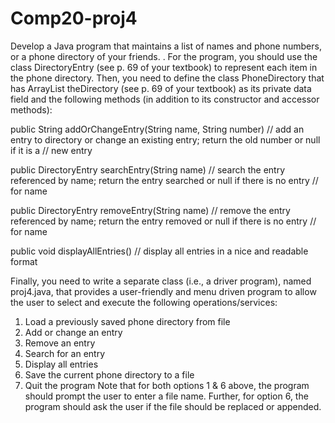 # Comp20-proj4
Develop a Java program that maintains a list of names and phone numbers, or a phone directory of your friends.
. For the program, you should use the class
DirectoryEntry (see p. 69 of your textbook) to represent each item in the phone
directory. Then, you need to define the class PhoneDirectory that has
ArrayList<DirectoryEntry> theDirectory (see p. 69 of your textbook) as its private
data field and the following methods (in addition to its constructor and accessor
methods):
  
public String addOrChangeEntry(String name, String number)
// add an entry to directory or change an existing entry; return the old number or null if it is a
// new entry
  
public DirectoryEntry searchEntry(String name)
// search the entry referenced by name; return the entry searched or null if there is no entry
// for name
  
public DirectoryEntry removeEntry(String name)
// remove the entry referenced by name; return the entry removed or null if there is no entry
// for name
  
public void displayAllEntries()
// display all entries in a nice and readable format
  
Finally, you need to write a separate class (i.e., a driver program), named
proj4.java, that provides a user-friendly and menu driven program to allow the
user to select and execute the following operations/services:
1. Load a previously saved phone directory from file
2. Add or change an entry
3. Remove an entry
4. Search for an entry
5. Display all entries
6. Save the current phone directory to a file
7. Quit the program
Note that for both options 1 & 6 above, the program should prompt the user to
enter a file name. Further, for option 6, the program should ask the user if the file
should be replaced or appended.
